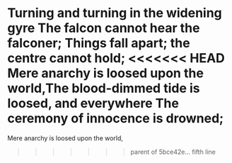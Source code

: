 Turning and turning in the widening gyre
The falcon cannot hear the falconer;
Things fall apart; the centre cannot hold;
<<<<<<< HEAD
Mere anarchy is loosed upon the world,The blood-dimmed tide is loosed, and everywhere The ceremony of innocence is drowned;
=======
Mere anarchy is loosed upon the world,
>>>>>>> parent of 5bce42e... fifth line
